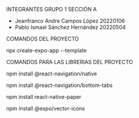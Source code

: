 INTEGRANTES GRUPO 1 SECCIÓN A

- Jeanfranco Andre Campos López 20220106
- Pablo Ismael Sánchez Hernández 20220504

COMANDOS DEL PROYECTO

npx create-expo-app --template

COMANDOS PARA LAS LIBRERIAS DEL PROYECTO

npm install @react-navigation/native

npm install @react-navigation/bottom-tabs

npm install react-native-paper

npm install @expo/vector-icons